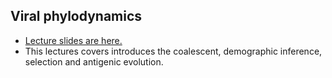 ## Viral phylodynamics

* [Lecture slides are here.](http://bedford.io/projects/phylodynamics-lecture/slides.html)
* This lectures covers introduces the coalescent, demographic inference, selection and antigenic evolution.
